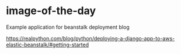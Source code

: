 image-of-the-day
================

Example application for beanstalk deployment blog

https://realpython.com/blog/python/deploying-a-django-app-to-aws-elastic-beanstalk/#getting-started
